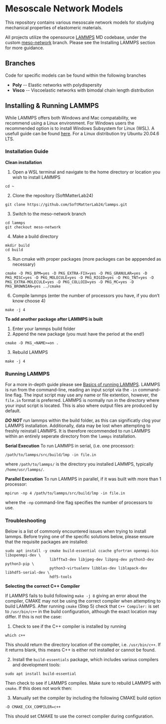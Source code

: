 # Mesoscale Network Models

This repository contains various mesoscale network models for studying mechanical properties of elastomeric materials.

All projects utilize the opensource [LAMMPS](https://www.lammps.org/#gsc.tab=0) MD codebase, under the custom [meso-network](https://github.com/SoftMatterLab24/lammps/tree/meso-network) branch. Please see the Installing LAMMPS section for more guidance.

## Branches
Code for specific models can be found within the following branches

- **Poly** -- Elastic networks with polydispersity
- **Visco** -- Viscoelastic networks with bimodal chain length distribution

## Installing & Running LAMMPS
While LAMMPS offers both Windows and Mac compatability, we recommend using a Linux environment. For Windows users the recommended option is to install Windows Subsystem for Linux (WSL). A usefull guide can be found [here](https://docs.lammps.org/Howto_wsl.html). For a Linux distribution try Ubuntu 20.04.6 LTS.

### Installation Guide
**Clean installation**
1. Open a WSL terminal and navigate to the home directory or location you wish to install LAMMPS
```
cd ~
```
2. Clone the repository (SoftMatterLab24)
```
git clone https://github.com/SoftMatterLab24/lammps.git
```
3. Switch to the meso-network branch
```
cd lammps
git checkout meso-network
```
4. Make a build directory
```
mkdir build
cd build
```
5. Run cmake with proper packages (more packages can be apppended as necessary)
```
cmake -D PKG_BPM=yes -D PKG_EXTRA-FIX=yes -D PKG_GRANULAR=yes -D PKG_MISC=yes -D PKG_MOLECULE=yes -D PKG_RIGID=yes -D PKG_TNT=yes -D PKG_EXTRA-MOLECULE=yes -D PKG_COLLOID=yes -D PKG_MC=yes -D PKG_BROWNIAN=yes ../cmake
```
6. Compile lammps (enter the number of processors you have, if you don’t know choose 4)
```
make -j 4
```

**To add another package after LAMMPS is built**
1. Enter your lammps build folder
2. Append the new package (you must have the period at the end!)
```
cmake -D PKG_<NAME>=on .
```
3. Rebuild LAMMPS
```
make -j 4
```

### Running LAMMPS
For a more in-depth guide please see [Basics of running LAMMPS](https://docs.lammps.org/Run_basics.html). LAMMPS is run from the command-line, reading an input script via the ```-in``` command-line flag. The input script may use any name or file extention, however, the ```file.in``` format is preferred. LAMMPS is normally run in the directory where your input script is located. This is also where output files are produced by default.

***DO NOT*** run lammps within the build folder, as this can significatly clog your LAMMPS installation. Additionally, data may be lost when attempting to freshly reinstall LAMMPS. It is therefore recommended to run LAMMPS within an entirely seperate directory from the ```lammps``` installation.

**Serial Execution**
To run LAMMPS in serial, (i.e. one processor):
```
/path/to/lammps/src/build/lmp -in file.in
```
where ```/path/to/lammps/``` is the directory you installed LAMMPS, typically ```/home/usr/lammps/```.

**Parallel Execution**
To run LAMMPS in parallel, if it was built with more than 1 processor:
```
mpirun -np 4 /path/to/lammps/src/build/lmp -in file.in
```
where the ```-np``` command-line flag specifies the number of processors to use.

### Troubleshooting
Below is a list of commonly encountered issues when trying to install lammps. Before trying one of the specific solutions below, please ensure that the requisite packages are installed:
```
sudo apt install -y cmake build-essential ccache gfortran openmpi-bin libopenmpi-dev \
                    libfftw3-dev libjpeg-dev libpng-dev python3-dev python3-pip \
                    python3-virtualenv libblas-dev liblapack-dev libhdf5-serial-dev \
                    hdf5-tools
```

**Selecting the correct C++ Compiler**

If LAMMPS fails to build following ``` make -j 8 ``` giving an error about the compiler, CMAKE may not be using the correct compiler when attempting to build LAMMPS. After running ```cmake``` (Step 5) check that ```C++ Compiler:``` is set to ``` /usr/bin/c++ ``` in the build configuration, although the exact location may differ. If this is not the case:
1. Check to see if the C++ compiler is installed by running
```
which c++
```
This should return the directory location of the compiler, i.e. ``` /usr/bin/c++ ```. If it returns blank, this means C++ is either not installed or cannot be found.

2. Install the ```build-essentials``` package, which includes various compilers and development tools:
```
sudo apt install build-essential
```
Then check to see if LAMMPS compiles. Make sure to rebuild LAMMPS with ```cmake```. If this does not work then: 

3. Manually set the compiler by including the following CMAKE build option
```
-D CMAKE_CXX_COMPILER=c++
```
This should set CMAKE to use the correct compiler during configuration. 

